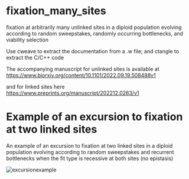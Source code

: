 # fixation_many_sites
fixation at arbitrarily many unlinked sites in a diploid population evolving according to random sweepstakes, 
randomly occurring bottlenecks, and viability selection

Use cweave to extract the documentation from a .w file;
and ctangle to extract the C/C++ code

The accompanying manuscript for unlinked sites is available at 
https://www.biorxiv.org/content/10.1101/2022.09.19.508488v1

and for linked sites here
https://www.preprints.org/manuscript/202212.0263/v1


# Example of an excursion to  fixation at two linked sites

An example of an excursion to fixation at two linked sites in a diploid population evolving according to random sweepstakes
and recurrent bottlenecks when the fit type is recessive at both sites (no epistasis)

![excursionexample](https://user-images.githubusercontent.com/9293736/197829640-ccf2b955-cbf5-4785-805c-acef786fdf2b.png)
